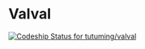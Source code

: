 # Valval

[ ![Codeship Status for tutuming/valval](https://www.codeship.io/projects/59f9c260-37f9-0132-e8f4-461894a5379e/status)](https://www.codeship.io/projects/41854)
